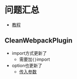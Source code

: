 # 问题汇总
* [教程](https://itnext.io/fast-and-modern-front-end-setup-with-webpack-react-redux-router-saga-and-postcss-1360e9715d17)
## CleanWebpackPlugin
* import方式更新了
    - 需要加`{}`import
* option也更新了
    - [传入参数](https://github.com/johnagan/clean-webpack-plugin#options-and-defaults-optional)